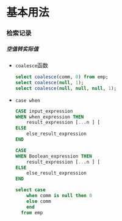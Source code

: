 # 基本用法

### 检索记录

##### 空值转实际值

  * `coalesce`函数

    ```sql
    select coalesce(comm, 0) from emp;
    select coalesce(null, 1);
    select coalesce(null, null, null, 1);
    ```
  * `case when`

    ```sql
    CASE input_expression
    WHEN when_expression THEN
        result_expression [...n ] [
    ELSE
        else_result_expression
    END
    ```

    ```sql
    CASE
    WHEN Boolean_expression THEN
        result_expression [...n ] [
    ELSE
        else_result_expression
    END
    ```

    ```sql
    select case
        when comm is null then 0
        else comm
        end
      from emp
    ```
